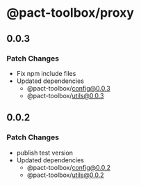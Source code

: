 # @pact-toolbox/proxy

## 0.0.3

### Patch Changes

- Fix npm include files
- Updated dependencies
  - @pact-toolbox/config@0.0.3
  - @pact-toolbox/utils@0.0.3

## 0.0.2

### Patch Changes

- publish test version
- Updated dependencies
  - @pact-toolbox/config@0.0.2
  - @pact-toolbox/utils@0.0.2

